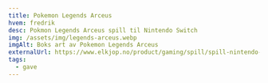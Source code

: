 ```yaml
---
title: Pokemon Legends Arceus
hvem: fredrik
desc: Pokmon Legends Arceus spill til Nintendo Switch
img: /assets/img/legends-arceus.webp
imgAlt: Boks art av Pokemon Legends Arceus
externalUrl: https://www.elkjop.no/product/gaming/spill/spill-nintendo-switch/303142/pokemon-legends-arceus-switch
tags:
  - gave
---
```

